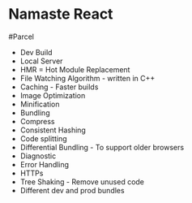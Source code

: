 # Namaste React 


#Parcel
- Dev Build
- Local Server
- HMR = Hot Module Replacement 
- File Watching Algorithm - written in C++
- Caching - Faster builds
- Image Optimization
- Minification 
- Bundling
- Compress
- Consistent Hashing
- Code splitting 
- Differential Bundling - To support older browsers
- Diagnostic
- Error Handling
- HTTPs 
- Tree Shaking - Remove unused code
- Different dev and prod bundles
